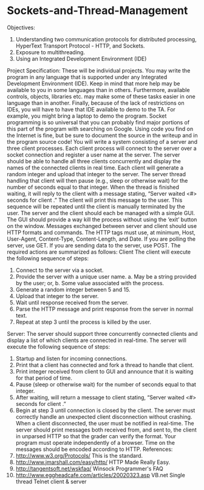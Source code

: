 # Sockets-and-Thread-Management

Objectives:
1. Understanding two communication protocols for distributed processing,
HyperText Transport Protocol - HTTP, and Sockets.
2. Exposure to multithreading.
3. Using an Integrated Development Environment (IDE)

Project Specification:
These will be individual projects. You may write the program in any language that is
supported under any Integrated Development Environment (IDE). Keep in mind that
more help may be available to you in some languages than in others. Furthermore,
available controls, objects, libraries etc. may make some of these tasks easier in one
language than in another. Finally, because of the lack of restrictions on IDEs, you will
have to have that IDE available to demo to the TA. For example, you might bring a
laptop to demo the program. Socket programming is so universal that you can probably
find major portions of this part of the program with searching on Google. Using code you
find on the Internet is fine, but be sure to document the source in the writeup and in the
program source code!
You will write a system consisting of a server and three client processes. Each client
process will connect to the server over a socket connection and register a user name at
the server. The server should be able to handle all three clients concurrently and display
the names of the connected clients in real time.
Each client will generate a random integer and upload that integer to the server. The
server thread handling that client will then pause (e.g., sleep or otherwise wait) for the
number of seconds equal to that integer. When the thread is finished waiting, it will reply
to the client with a message stating, “Server waited <#> seconds for client
<name>.” The client will print this message to the user. This sequence will be repeated
until the client is manually terminated by the user.
The server and the client should each be managed with a simple GUI. The GUI should
provide a way kill the process without using the ‘exit’ button on the window. Messages
exchanged between server and client should use HTTP formats and commands.
The HTTP tags must use, at minimum, Host, User-Agent, Content-Type,
Content-Length, and Date. If you are polling the server, use GET. If you are sending
data to the server, use POST.
The required actions are summarized as follows:
Client
The client will execute the following sequence of steps:
1. Connect to the server via a socket.
2. Provide the server with a unique user name.
a. May be a string provided by the user; or,
b. Some value associated with the process.
3. Generate a random integer between 5 and 15.
4. Upload that integer to the server.
5. Wait until response received from the server.
6. Parse the HTTP message and print response from the server in normal text.
7. Repeat at step 3 until the process is killed by the user.

Server:
The server should support three concurrently connected clients and display a list of
which clients are connected in real-time. The server will execute the following sequence
of steps:
1. Startup and listen for incoming connections.
2. Print that a client has connected and fork a thread to handle that client.
3. Print integer received from client to GUI and announce that it is waiting for that
period of time.
4. Pause (sleep or otherwise wait) for the number of seconds equal to that integer.
5. After waiting, will return a message to client stating, “Server waited <#>
seconds for client <name>.”
6. Begin at step 3 until connection is closed by the client.
The server must correctly handle an unexpected client disconnection without crashing.
When a client disconnected, the user must be notified in real-time. The server should
print messages both received from, and sent to, the client in unparsed HTTP so that the
grader can verify the format.
Your program must operate independently of a browser. Time on the messages
should be encoded according to HTTP.
References:
1. http://www.w3.org/Protocols/ This is the standard.
2. http://www.jmarshall.com/easy/http/ HTTP Made Really Easy.
3. http://tangentsoft.net/wskfaq/ Winsock Programmer's FAQ
4. http://www.eggheadcafe.com/articles/20020323.asp VB.net Single thread Telnet
client & server
  
  
